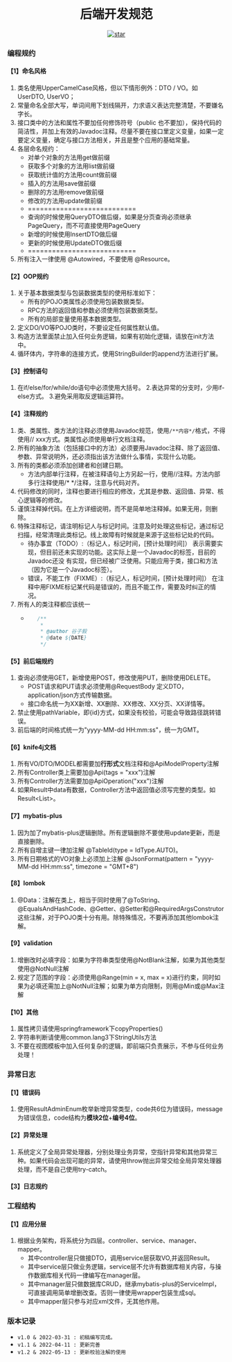 <h1 align="center">后端开发规范</h1>
<p align="center">
	<a href='https://gitee.com/guzi499/universal-practice-repository/stargazers'>
        <img src='https://gitee.com/guzi499/universal-practice-repository/badge/star.svg?theme=dark' alt='star'/>
    </a>
</p>


### 编程规约
#### 【1】命名风格
1. 类名使用UpperCamelCase风格，但以下情形例外：DTO / VO。如UserDTO, UserVO；
2. 常量命名全部大写，单词间用下划线隔开，力求语义表达完整清楚，不要嫌名字长。
3. 接口类中的方法和属性不要加任何修饰符号（public 也不要加），保持代码的简洁性，并加上有效的Javadoc注释。尽量不要在接口里定义变量，如果一定要定义变量，确定与接口方法相关，并且是整个应用的基础常量。
4. 各层命名规约：
    - 对单个对象的方法用get做前缀
    - 获取多个对象的方法用list做前缀
    - 获取统计值的方法用count做前缀
    - 插入的方法用save做前缀
    - 删除的方法用remove做前缀
    - 修改的方法用update做前缀
    - ===========================
    - 查询的时候使用QueryDTO做后缀，如果是分页查询必须继承PageQuery，而不可直接使用PageQuery
    - 新增的时候使用InsertDTO做后缀
    - 更新的时候使用UpdateDTO做后缀
    - ===========================
5. 所有注入一律使用 @Autowired，不要使用 @Resource。
#### 【2】OOP规约      
1. 关于基本数据类型与包装数据类型的使用标准如下： 
   - 所有的POJO类属性必须使用包装数据类型。 
   - RPC方法的返回值和参数必须使用包装数据类型。 
   - 所有的局部变量使用基本数据类型。
2. 定义DO/VO等POJO类时，不要设定任何属性默认值。
3. 构造方法里面禁止加入任何业务逻辑，如果有初始化逻辑，请放在init方法中。
4. 循环体内，字符串的连接方式，使用StringBuilder的append方法进行扩展。
#### 【3】控制语句
1. 在if/else/for/while/do语句中必须使用大括号。
2.表达异常的分支时，少用if-else方式。
3.避免采用取反逻辑运算符。
#### 【4】注释规约
1. 类、类属性、类方法的注释必须使用Javadoc规范，使用`/**内容*/`格式，不得使用// xxx方式。类属性必须使用单行文档注释。
2. 所有的抽象方法（包括接口中的方法）必须要用Javadoc注释、除了返回值、参数、异常说明外，还必须指出该方法做什么事情，实现什么功能。
3. 所有的类都必须添加创建者和创建日期。
   - 方法内部单行注释，在被注释语句上方另起一行，使用//注释。方法内部多行注释使用/* */注释，注意与代码对齐。
4. 代码修改的同时，注释也要进行相应的修改，尤其是参数、返回值、异常、核心逻辑等的修改。
5. 谨慎注释掉代码。在上方详细说明，而不是简单地注释掉。如果无用，则删除。
6. 特殊注释标记，请注明标记人与标记时间。注意及时处理这些标记，通过标记扫描，经常清理此类标记。线上故障有时候就是来源于这些标记处的代码。 
   - 待办事宜（TODO）:（标记人，标记时间，[预计处理时间]） 表示需要实现，但目前还未实现的功能。这实际上是一个Javadoc的标签，目前的Javadoc还没 有实现，但已经被广泛使用。只能应用于类，接口和方法（因为它是一个Javadoc标签）。 
   - 错误，不能工作（FIXME）:（标记人，标记时间，[预计处理时间]） 在注释中用FIXME标记某代码是错误的，而且不能工作，需要及时纠正的情况。
7. 所有人的类注释都应该统一
   - ```java
        /**
         * 
         * @author 谷子毅
         * @date ${DATE}
         */
     ```
#### 【5】前后端规约
1. 查询必须使用GET，新增使用POST，修改使用PUT，删除使用DELETE。
    - POST请求和PUT请求必须使用@RequestBody 定义DTO，application/json方式传输数据。
    - 接口命名统一为XX新增、XX删除、XX修改、XX分页、XX详情等。
2. 禁止使用pathVariable，即{id}方式，如果没有校验，可能会导致路径跳转错误。
2. 前后端的时间格式统一为"yyyy-MM-dd HH:mm:ss"，统一为GMT。
#### 【6】knife4j文档
1. 所有VO/DTO/MODEL都需要加**行形式**文档注释和@ApiModelProperty注解
2. 所有Controller类上需要加@Api(tags = "xxx")注解
3. 所有Controller方法需要加@ApiOperation("xxx")注解
4. 如果Result中data有数据，Controller方法中返回值必须写完整的类型。如 Result<List<UserVO>>。
#### 【7】mybatis-plus
1. 因为加了mybatis-plus逻辑删除。所有逻辑删除不要使用update更新，而是直接删除。
2. 所有自增主键一律加注解 @TableId(type = IdType.AUTO)。
3. 所有日期格式的VO对象上必须加上注解 @JsonFormat(pattern = "yyyy-MM-dd HH:mm:ss", timezone = "GMT+8")
#### 【8】lombok
1. @Data：注解在类上，相当于同时使用了@ToString、@EqualsAndHashCode、@Getter、@Setter和@RequiredArgsConstrutor这些注解，对于POJO类十分有用。除特殊情况，不要再添加其他lombok注解。
#### 【9】validation
1. 增删改时必填字段：如果为字符串类型使用@NotBlank注解，如果为其他类型使用@NotNull注解
2. 规定了范围的字段：必须使用@Range(min = x, max = x)进行约束，同时如果为必填还需加上@NotNull注解；如果为单方向限制，则用@Min或@Max注解
#### 【10】其他
1. 属性拷贝请使用springframework下copyProperties()
2. 字符串判断请使用common.lang3下StringUtils方法
4. 不要在视图模板中加入任何复杂的逻辑，即前端只负责展示，不参与任何业务处理！
### 异常日志
#### 【1】错误码
1. 使用ResultAdminEnum枚举新增异常类型，code共6位为错误码，message为错误信息，code结构为**模块2位**+**编号4位**。
#### 【2】异常处理
1. 系统定义了全局异常处理器，分别处理业务异常，空指针异常和其他异常三种。如果代码会出现可能的异常，请使用throw抛出异常交给全局异常处理器处理，而不是自己使用try-catch。
#### 【3】日志规约
### 工程结构
#### 【1】应用分层
1. 根据业务架构，将系统分为四层。controller、service、manager、mapper。
    - 其中controller层只做接DTO，调用service层获取VO,并返回Result。
    - 其中service层只做业务逻辑，service层不允许有数据库相关内容，与操作数据库相关代码一律编写在manager层。
    - 其中manager层只做数据库CRUD，继承mybatis-plus的ServiceImpl，可直接调用简单增删改查。否则一律使用wrapper包装生成sql。
    - 其中mapper层只参与对应xml文件，无其他作用。

### 版本记录
- `v1.0 & 2022-03-31 : 初稿编写完成。`
- `v1.1 & 2022-04-11 : 更新完善`
- `v1.2 & 2022-05-13 : 更新校验注解的使用`
